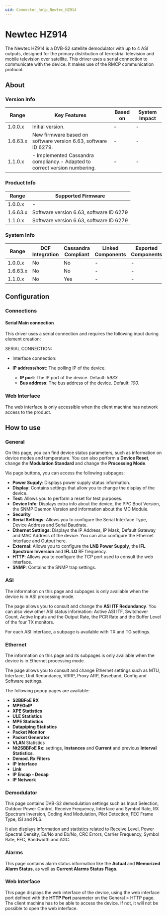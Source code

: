 ```yaml
---
uid: Connector_help_Newtec_HZ914
---
```


# Newtec HZ914

The Newtec HZ914 is a DVB-S2 satellite demodulator with up to 4 ASI outputs, designed for the primary distribution of terrestrial television and mobile television over satellite. This driver uses a serial connection to communicate with the device. It makes use of the RMCP communication protocol.

## About

### Version Info

| **Range** | **Key Features**                                                            | **Based on** | **System Impact** |
|-----------|-----------------------------------------------------------------------------|--------------|-------------------|
| 1.0.0.x   | Initial version.                                                            | \-           | \-                |
| 1.6.63.x  | New firmware based on software version 6.63, software ID 6279.              | \-           | \-                |
| 1.1.0.x   | \- Implemented Cassandra compliancy.- Adapted to correct version numbering. | \-           | \-                |

### Product Info

| **Range** | **Supported Firmware**                  |
|-----------|-----------------------------------------|
| 1.0.0.x   | \-                                      |
| 1.6.63.x  | Software version 6.63, software ID 6279 |
| 1.1.0.x   | Software version 6.63, software ID 6279 |

### System Info

| **Range** | **DCF Integration** | **Cassandra Compliant** | **Linked Components** | **Exported Components** |
|-----------|---------------------|-------------------------|-----------------------|-------------------------|
| 1.0.0.x   | No                  | No                      | \-                    | \-                      |
| 1.6.63.x  | No                  | No                      | \-                    | \-                      |
| 1.1.0.x   | No                  | Yes                     | \-                    | \-                      |

## Configuration

### Connections

#### Serial Main connection

This driver uses a serial connection and requires the following input during element creation:

SERIAL CONNECTION:

- Interface connection:

- **IP address/host**: The polling IP of the device.
  - **IP port**: The IP port of the device. Default: *5933*.
  - **Bus address**: The bus address of the device. Default: *100*.

### Web Interface

The web interface is only accessible when the client machine has network access to the product.

## How to use

### General

On this page, you can find device status parameters, such as information on device modes and temperature. You can also perform a **Device Reset**, change the **Modulation Standard** and change the **Processing Mode**.

Via page buttons, you can access the following subpages:

- **Power Supply**: Displays power supply status information.
- **Display**: Contains settings that allow you to change the display of the device.
- **Test**: Allows you to perform a reset for test purposes.
- **Device Info**: Displays extra info about the device, the PPC Boot Version, the SNMP Daemon Version and information about the MC Module.
- **Security**
- **Serial Settings**: Allows you to configure the Serial Interface Type, Device Address and Serial Baudrate.
- **Ethernet Settings**: Displays the IP Address, IP Mask, Default Gateway and MAC Address of the device. You can also configure the Ethernet Interface and Output here.
- **External**: Allows you to configure the **LNB Power Supply**, the **IFL Spectrum Inversion** and **IFL LO** RF frequency.
- **HTTP**: Allows you to configure the TCP port used to consult the web interface.
- **SNMP**: Contains the SNMP trap settings.

### ASI

The information on this page and subpages is only available when the device is in ASI processing mode.

The page allows you to consult and change the **ASI ITF Redundancy**. You can also view other ASI status information: Active ASI ITF, Switchover Count, Active Inputs and the Output Rate, the PCR Rate and the Buffer Level of the four TX monitors.

For each ASI interface, a subpage is available with TX and TG settings.

### Ethernet

The information on this page and its subpages is only available when the device is in Ethernet processing mode.

The page allows you to consult and change Ethernet settings such as MTU, Interface, Unit Redundancy, VRRP, Proxy ARP, Baseband, Config and Software settings.

The following popup pages are available:

- **S2BBFoE RX**
- **MPEGoIP**
- **XPE Statistics**
- **ULE Statistics**
- **MPE Statistics**
- **Datapiping Statistics**
- **Packet Monitor**
- **Packet Generator**
- **VLAN** Statistics
- **Nt2SBBFoE Rx**: settings, **Instances** and **Current** and previous **Interval Statistics**.
- **Demod. Rx Filters**
- **IP Interface**
- **Link**
- **IP Encap - Decap**
- **IP Network**

### Demodulator

This page contains DVB-S2 demodulation settings such as Input Selection, Outdoor Power Control, Receive Frequency, Interface and Symbol Rate, RX Spectrum Inversion, Coding And Modulation, Pilot Detection, FEC Frame Type, ISI and PLS.

It also displays information and statistics related to Receive Level, Power Spectral Density, Es/No and Eb/No, CRC Errors, Carrier Frequency, Symbol Rate, FEC, Bandwidth and AGC.

### Alarms

This page contains alarm status information like the **Actual** and **Memorized** **Alarm Status**, as well as **Current Alarms Status Flags**.

### Web Interface

This page displays the web interface of the device, using the web interface port defined with the **HTTP Port** parameter on the General \> HTTP page. The client machine has to be able to access the device. If not, it will not be possible to open the web interface.
